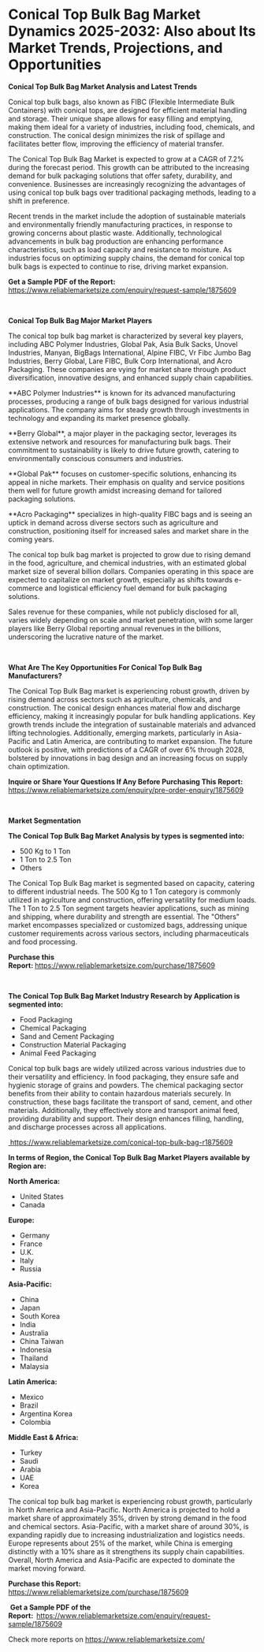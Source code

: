 <p><h1>Conical Top Bulk Bag Market Dynamics 2025-2032: Also about Its Market Trends, Projections, and Opportunities</h1></p><p><strong>Conical Top Bulk Bag Market Analysis and Latest Trends</strong></p>
<p><p>Conical top bulk bags, also known as FIBC (Flexible Intermediate Bulk Containers) with conical tops, are designed for efficient material handling and storage. Their unique shape allows for easy filling and emptying, making them ideal for a variety of industries, including food, chemicals, and construction. The conical design minimizes the risk of spillage and facilitates better flow, improving the efficiency of material transfer.</p><p>The Conical Top Bulk Bag Market is expected to grow at a CAGR of 7.2% during the forecast period. This growth can be attributed to the increasing demand for bulk packaging solutions that offer safety, durability, and convenience. Businesses are increasingly recognizing the advantages of using conical top bulk bags over traditional packaging methods, leading to a shift in preference.</p><p>Recent trends in the market include the adoption of sustainable materials and environmentally friendly manufacturing practices, in response to growing concerns about plastic waste. Additionally, technological advancements in bulk bag production are enhancing performance characteristics, such as load capacity and resistance to moisture. As industries focus on optimizing supply chains, the demand for conical top bulk bags is expected to continue to rise, driving market expansion.</p></p>
<p><strong>Get a Sample PDF of the Report:&nbsp;</strong> <a href="https://www.reliablemarketsize.com/enquiry/request-sample/1875609?utm_campaign=3075&utm_medium=2&utm_source=Github&utm_content=ia&utm_term=03042025&utm_id=conical-top-bulk-bag">https://www.reliablemarketsize.com/enquiry/request-sample/1875609</a></p>
<p>&nbsp;</p>
<p><strong>Conical Top Bulk Bag Major Market Players</strong></p>
<p><p>The conical top bulk bag market is characterized by several key players, including ABC Polymer Industries, Global Pak, Asia Bulk Sacks, Unovel Industries, Manyan, BigBags International, Alpine FIBC, Vr Fibc Jumbo Bag Industries, Berry Global, Lare FIBC, Bulk Corp International, and Acro Packaging. These companies are vying for market share through product diversification, innovative designs, and enhanced supply chain capabilities.</p><p>**ABC Polymer Industries** is known for its advanced manufacturing processes, producing a range of bulk bags designed for various industrial applications. The company aims for steady growth through investments in technology and expanding its market presence globally.</p><p>**Berry Global**, a major player in the packaging sector, leverages its extensive network and resources for manufacturing bulk bags. Their commitment to sustainability is likely to drive future growth, catering to environmentally conscious consumers and industries.</p><p>**Global Pak** focuses on customer-specific solutions, enhancing its appeal in niche markets. Their emphasis on quality and service positions them well for future growth amidst increasing demand for tailored packaging solutions.</p><p>**Acro Packaging** specializes in high-quality FIBC bags and is seeing an uptick in demand across diverse sectors such as agriculture and construction, positioning itself for increased sales and market share in the coming years.</p><p>The conical top bulk bag market is projected to grow due to rising demand in the food, agriculture, and chemical industries, with an estimated global market size of several billion dollars. Companies operating in this space are expected to capitalize on market growth, especially as shifts towards e-commerce and logistical efficiency fuel demand for bulk packaging solutions.</p><p>Sales revenue for these companies, while not publicly disclosed for all, varies widely depending on scale and market penetration, with some larger players like Berry Global reporting annual revenues in the billions, underscoring the lucrative nature of the market.</p></p>
<p>&nbsp;</p>
<p><strong>What Are The Key Opportunities For Conical Top Bulk Bag Manufacturers?</strong></p>
<p><p>The Conical Top Bulk Bag market is experiencing robust growth, driven by rising demand across sectors such as agriculture, chemicals, and construction. The conical design enhances material flow and discharge efficiency, making it increasingly popular for bulk handling applications. Key growth trends include the integration of sustainable materials and advanced lifting technologies. Additionally, emerging markets, particularly in Asia-Pacific and Latin America, are contributing to market expansion. The future outlook is positive, with predictions of a CAGR of over 6% through 2028, bolstered by innovations in bag design and an increasing focus on supply chain optimization.</p></p>
<p><strong>Inquire or Share Your Questions If Any Before Purchasing This Report:</strong> <a href="https://www.reliablemarketsize.com/enquiry/pre-order-enquiry/1875609?utm_campaign=3075&utm_medium=2&utm_source=Github&utm_content=ia&utm_term=03042025&utm_id=conical-top-bulk-bag">https://www.reliablemarketsize.com/enquiry/pre-order-enquiry/1875609</a></p>
<p>&nbsp;</p>
<p><strong>Market Segmentation</strong></p>
<p><strong>The Conical Top Bulk Bag Market Analysis by types is segmented into:</strong></p>
<p><ul><li>500 Kg to 1 Ton</li><li>1 Ton to 2.5 Ton</li><li>Others</li></ul></p>
<p><p>The Conical Top Bulk Bag market is segmented based on capacity, catering to different industrial needs. The 500 Kg to 1 Ton category is commonly utilized in agriculture and construction, offering versatility for medium loads. The 1 Ton to 2.5 Ton segment targets heavier applications, such as mining and shipping, where durability and strength are essential. The "Others" market encompasses specialized or customized bags, addressing unique customer requirements across various sectors, including pharmaceuticals and food processing.</p></p>
<p><strong>Purchase this Report:&nbsp;</strong><a href="https://www.reliablemarketsize.com/purchase/1875609?utm_campaign=3075&utm_medium=2&utm_source=Github&utm_content=ia&utm_term=03042025&utm_id=conical-top-bulk-bag">https://www.reliablemarketsize.com/purchase/1875609</a></p>
<p>&nbsp;</p>
<p><strong>The Conical Top Bulk Bag Market Industry Research by Application is segmented into:</strong></p>
<p><ul><li>Food Packaging</li><li>Chemical Packaging</li><li>Sand and Cement Packaging</li><li>Construction Material Packaging</li><li>Animal Feed Packaging</li></ul></p>
<p><p>Conical top bulk bags are widely utilized across various industries due to their versatility and efficiency. In food packaging, they ensure safe and hygienic storage of grains and powders. The chemical packaging sector benefits from their ability to contain hazardous materials securely. In construction, these bags facilitate the transport of sand, cement, and other materials. Additionally, they effectively store and transport animal feed, providing durability and support. Their design enhances filling, handling, and discharge processes across all applications.</p></p>
<p><a href="https://www.reliablemarketsize.com/conical-top-bulk-bag-r1875609?utm_campaign=3075&utm_medium=2&utm_source=Github&utm_content=ia&utm_term=03042025&utm_id=conical-top-bulk-bag">&nbsp;https://www.reliablemarketsize.com/conical-top-bulk-bag-r1875609</a></p>
<p><strong>In terms of Region, the Conical Top Bulk Bag Market Players available by Region are:</strong></p>
<p>
    <p> <strong> North America: </strong>
        <ul>
            <li>United States</li>
            <li>Canada</li>
        </ul>
        </p> 
    <p> <strong> Europe: </strong>
        <ul>
            <li>Germany</li>
            <li>France</li>
            <li>U.K.</li>
            <li>Italy</li>
            <li>Russia</li>
        </ul>
        </p> 
    <p> <strong> Asia-Pacific: </strong>
        <ul>
            <li>China</li>
            <li>Japan</li>
            <li>South Korea</li>
            <li>India</li>
            <li>Australia</li>
            <li>China Taiwan</li>
            <li>Indonesia</li>
            <li>Thailand</li>
            <li>Malaysia</li>
        </ul>
        </p> 
    <p> <strong> Latin America: </strong>
        <ul>
            <li>Mexico</li>
            <li>Brazil</li>
            <li>Argentina Korea</li>
            <li>Colombia</li>
        </ul>
        </p> 
    <p> <strong> Middle East & Africa: </strong>
        <ul>
            <li>Turkey</li>
            <li>Saudi</li>
            <li>Arabia</li>
            <li>UAE</li>
            <li>Korea</li>
        </ul>
    </p>
    </p>
<p><p>The conical top bulk bag market is experiencing robust growth, particularly in North America and Asia-Pacific. North America is projected to hold a market share of approximately 35%, driven by strong demand in the food and chemical sectors. Asia-Pacific, with a market share of around 30%, is expanding rapidly due to increasing industrialization and logistics needs. Europe represents about 25% of the market, while China is emerging distinctly with a 10% share as it strengthens its supply chain capabilities. Overall, North America and Asia-Pacific are expected to dominate the market moving forward.</p></p>
<p><strong>Purchase this Report: </strong><a href="https://www.reliablemarketsize.com/purchase/1875609?utm_campaign=3075&utm_medium=2&utm_source=Github&utm_content=ia&utm_term=03042025&utm_id=conical-top-bulk-bag">https://www.reliablemarketsize.com/purchase/1875609</a></p>
<p>&nbsp;<strong>Get a Sample PDF of the Report:&nbsp;&nbsp;</strong><a href="https://www.reliablemarketsize.com/enquiry/request-sample/1875609?utm_campaign=3075&utm_medium=2&utm_source=Github&utm_content=ia&utm_term=03042025&utm_id=conical-top-bulk-bag">https://www.reliablemarketsize.com/enquiry/request-sample/1875609</a></p>
<p><strong></strong></p>
<p>Check more reports on <a href="https://www.reliablemarketsize.com/?utm_campaign=3075&utm_medium=2&utm_source=Github&utm_content=ia&utm_term=03042025&utm_id=conical-top-bulk-bag">https://www.reliablemarketsize.com/</a></p>